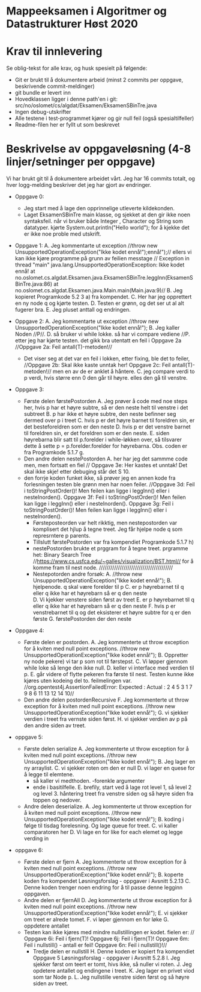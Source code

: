 # Mappeeksamen i Algoritmer og Datastrukturer Høst 2020

# Krav til innlevering

Se oblig-tekst for alle krav, og husk spesielt på følgende:

* Git er brukt til å dokumentere arbeid (minst 2 commits per oppgave, beskrivende commit-meldinger)	
* git bundle er levert inn
* Hovedklassen ligger i denne path'en i git: src/no/oslomet/cs/algdat/Eksamen/EksamenSBinTre.java
* Ingen debug-utskrifter
* Alle testene i test-programmet kjører og gir null feil (også spesialtilfeller)
* Readme-filen her er fyllt ut som beskrevet


# Beskrivelse av oppgaveløsning (4-8 linjer/setninger per oppgave)

Vi har brukt git til å dokumentere arbeidet vårt. Jeg har 16 commits totalt, og hver logg-melding beskriver det jeg har gjort av endringer.

* Oppgave 0:
  - Jeg start med å lage den opprinnelige utleverte kildekonden.
  - Laget EksamenSBinTre main klasse, og sjekket at den gir ikke  noen syntaksfeil. 
    når vi bruker både Integer , Character og String som datatyper.
    kjørte System.out.println("Hello world"); for å kjekke det er ikke noe proble med utskrift.
  
* Oppgave 1:
  A. Jeg kommentarte ut exception //throw new UnsupportedOperationException("Ikke kodet ennå!");ennå!");//
    ellers vi kan ikke kjøre programme på grunn av feilien messtage
    // Exception in thread "main" java.lang.UnsupportedOperationException: Ikke kodet ennå!
     	at no.oslomet.cs.algdat.Eksamen.java.EksamenSBinTre.leggInn(EksamenSBinTre.java:86)
     	at no.oslomet.cs.algdat.Eksamen.java.Main.main(Main.java:9)//
  B. Jeg kopieret Programkode 5.2 3 a) fra kompendet.
  C. Her har jeg opprettert en ny node q og kjørte testen.
  D. Testen er grønn, og det ser ut al alt fugerer bra. 
  E. Jeg pluset anttall og endringen.

* Oppgave 2: 
  A. Jeg kommentarte ut exception //throw new UnsupportedOperationException("Ikke kodet ennå!");
  B. Jeg kaller Noden //P//. 
  D. så bruker vi while lokke. så har vi compare vediene //P.
    etter jeg har kjørte testen. det gikk bra utentatt en feil i Oppgave 2a
    //Oppgave 2a: Feil antall(T)-metoden!//
  - Det viser seg at det var en feil i lokken, etter fixing, ble det to feiler, 
  //Oppgave 2b: Skal ikke kaste unntak her!
    Oppgave 2c: Feil antall(T)-metoden!// men en av de er anklet å håntere.
  C. jeg compare verdi to p verdi, hvis større enn 0 den går til høyre.
     elles den gå til venstre.
     
* Oppgave 3:
   - Første delen førstePostorden
  A. Jeg prøver å code med noe steps her, hvis p har et høyre subtre, så er den neste helt til venstre i det subtreet
  B. p har ikke et høyre subtre, den neste befinner seg dermed over p i treet
  C. hvis p er det høyre barnet til foreldren sin, er det besteforeldren som er den neste
  D. hvis p er det venstre barnet til foreldren sin, er det foreldren som er den neste.
  E. siden høyrebarna blir satt til p.forelder i while-løkken over, så tilsvarer dette å sette p = p.forelder.forelder for høyrebarna.
   Obs. coden er fra Programkode 5.1.7 g.
  - Den andre delen nestePostorden
  A. her har jeg det sammme code men, men fortsatt en fiel
     // Oppgave 3e: Her kastes et unntak! Det skal ikke skje!
     etter debuging står det S 10.
  - den forrje koden funket ikke, så prøver jeg en annen kode fra forlesningen
    testen ble grønn men har noen feiler.
    //Oppgave 3d: Feil i toStringPostOrder()! Men feilen kan
    ligge i leggInn() eller i nesteInorden().
    Oppgave 3f: Feil i toStringPostOrder()! Men feilen kan
    ligge i leggInn() eller i nesteInorden().
    Oppgave 3g: Feil i toStringPostOrder()! Men feilen kan
    ligge i leggInn() eller i nesteInorden().
    - Førsteposteorden var helt rikktig, men nestepostorden var komplisert det hjlup å tegne treet.
    Jeg får hjelpe node q som represrntere p parents.
    - Tillslutt førstePostorden var fra kompendiet Programkode 5.1.7 h)
    - nestePostorden brukte et prggram for å tegne treet. prgramme het: 
    Binary Search Tree //https://www.cs.usfca.edu/~galles/visualization/BST.html//
    for å komme fram til nest node. 
    ///////////////////////////////////////
    - Nestepotorden andre forsøk:
    A. //throw new UnsupportedOperationException("Ikke kodet ennå!");
    B. hjelpenode. q skal være forelder til p
    C. er p høyrebarnet til q eller q ikke har et høyrebarn så er q den neste     
    D. Vi kjekker venstere siden først av treet
    E. er p høyrebarnet til q eller q ikke har et høyrebarn så er q den neste
    F. hvis p er venstrebarnet til q og det eksisterer et høyre subtre for q er den første
    G. førstePostorden der den neste
    
* Oppgave 4:
    - Første delen er postorden. 
    A. Jeg kommenterte ut throw exception for å kviten med null point exceptions. 
       //throw new UnsupportedOperationException("Ikke kodet ennå!");
    B. Oppretter ny node pekere) vi tar p som rot til førstepst.
    C. Vi løpper gjennom while loke så lenge den ikke null. 
    D. keller vi interface med verdien til p.
    E. går videre of flytte pekeren fra første til nest.
       Testen kunne ikke kjøres uten kodeing del to. feilmelingen var.
        //org.opentest4j.AssertionFailedError: 
        Expected :
        Actual   : 2 4 5 3 1 7 9 8 6 11 13 12 14 10//
    - Den andre delen postordenRecursive
    F. Jeg kommenterte ut throw exception for å kviten med null point exceptions. 
       //throw new UnsupportedOperationException("Ikke kodet ennå!");
    G. vi sjekker verdien i treet fra vernste siden først.
    H. vi sjekker verdien av p på den andre siden av treet.
    
* oppgave 5:
    - Første delen serialize
    A. Jeg kommenterte ut throw exception for å kviten med null point exceptions. 
       //throw new UnsupportedOperationException("Ikke kodet ennå!");
    B. Jeg lager en ny arraylist.
    C. vi sjekker roten om den er null
    D. vi lager en quese for å legge til elemtene.
        - så kaller vi medthoden.
        -forenkle argumenter
        - ende i basitilfelle.
    E. brefily, start ved å lage rot level 1, så level 2 og level 3. håntering treet fra venstre siden og så 
        høyre siden fra toppen og nedover.
    - Andre delen deserialize. 
    A. Jeg kommenterte ut throw exception for å kviten med null point exceptions. 
       //throw new UnsupportedOperationException("Ikke kodet ennå!");
    B. koding i følge til tisdag forelesning. Og lage queue for treet.
    C. vi kaller comparatoren her
    D. Vi lage en for like for each elemet og legge verding in
    
* oppgave 6:
    - Første delen er fjern
    A. Jeg kommenterte ut throw exception for å kviten med null point exceptions. 
       //throw new UnsupportedOperationException("Ikke kodet ennå!");
    B. koperte koden fra kompendet Løsningsforslag - oppgaver i Avsnitt 5.2.13
    C. Denne koden trenger noen endring for å til passe denne legginn oppgaven.
    - Andre delen er fjernAll
    D. Jeg kommenterte ut throw exception for å kviten med null point exceptions. 
       //throw new UnsupportedOperationException("Ikke kodet ennå!");
    E. vi sjekker om treet er alrede tomet.
    F. vi løper gjennom en for løke 
    G. oppdetere antallet
    - Testen kan ikke kjøres med mindre nullstillingen er kodet. fielen er:
    // Oppgave 6i: Feil i fjern(T)!
       Oppgave 6j: Feil i fjern(T)!
       Oppgave 6m: Feil i nullstill() - antall er feil!
       Oppgave 6n: Feil i nullstill()!//
       - Tredje delen er nullstill
    H. Denne koden er kopiert fra kompendiet Oppgave 5 Løsningsforslag - oppgaver i Avsnitt 5.2.8
    I. Jeg sjekker først om teert er tomt, hivs ikke, så nuller vi roten.
    J. Jeg opdetere antallet og endingene i treet.
    K. Jeg lager en privet viod som tar Node<T> p.
    L. Jeg nullstille venstre siden først og så høyre siden av treet.